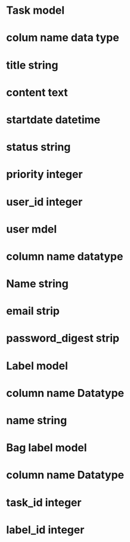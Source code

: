 # Task model

# colum name     data type

# title            string

# content          text

# startdate         datetime

# status            string

# priority           integer

# user_id            integer

# user mdel

# column name        datatype

# Name                string

# email               strip

# password_digest       strip

# Label model

# column name          Datatype

# name                 string

# Bag label model

# column name           Datatype

# task_id              integer

# label_id             integer
